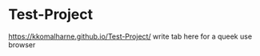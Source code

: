 # Test-Project

https://kkomalharne.github.io/Test-Project/  write tab here for a queek use browser
